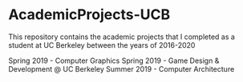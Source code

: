 # AcademicProjects-UCB
This repository contains the academic projects that I completed as a student at UC Berkeley between the years of 2016-2020 

Spring 2019 - Computer Graphics
Spring 2019 - Game Design & Development @ UC Berkeley
Summer 2019 - Computer Architecture
